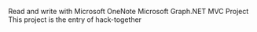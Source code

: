 Read and write with Microsoft OneNote
Microsoft Graph.NET MVC Project
This project is the entry of hack-together
